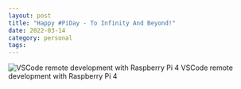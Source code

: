 ```yaml
---
layout: post
title: "Happy #PiDay - To Infinity And Beyond!"
date: 2022-03-14
category: personal
tags: 
---
```


![VSCode remote development with Raspberry Pi 4](https://s3.amazonaws.com//wookieweblog-files/piday.JPG)
VSCode remote development with Raspberry Pi 4